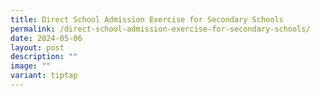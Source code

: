 ```yaml
---
title: Direct School Admission Exercise for Secondary Schools
permalink: /direct-school-admission-exercise-for-secondary-schools/
date: 2024-05-06
layout: post
description: ""
image: ""
variant: tiptap
---
```

<p></p>